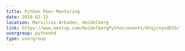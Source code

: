 ```yaml
---
title: Python Peer Mentoring
date: 2018-02-15
location: Marsilius-Arkaden, Heidelberg
link: https://www.meetup.com/HeidelbergPython/events/khqjcnyxdbtb/
usergroup: pythonhd
type: usergroup
---
```

